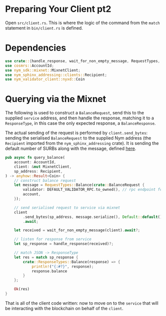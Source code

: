 # Preparing Your Client pt2

Open `src/client.rs`. This is where the logic of the command from the `match` statement in `bin/client.rs` is defined.

# Dependencies
```rust
use crate::{handle_response, wait_for_non_empty_message, RequestTypes, DEFAULT_VALIDATOR_RPC};
use cosmrs::AccountId;
use nym_sdk::mixnet::MixnetClient;
use nym_sphinx_addressing::clients::Recipient;
use nym_validator_client::nyxd::Coin
```

# Querying via the Mixnet
The following is used to construct a `BalanceRequest`, send this to the supplied `service` address, and then handle the response, matching it to a `ResponseType`, in this case the only expected response, a `BalanceResponse`.

The actual sending of the request is performed by `client.send_bytes`: sending the serialised `BalanceRequest` to the supplied Nym address (the `Recipient` imported from the `nym_sphinx_addressing` crate). It is sending the default number of SURBs along with the message, defined [here](LINK_TO_SURB_DEFAULT_NUMBEr).

```rust
pub async fn query_balance(
    account: AccountId,
    client: &mut MixnetClient,
    sp_address: Recipient,
) -> anyhow::Result<Coin> {
    // construct balance request
    let message = RequestTypes::Balance(crate::BalanceRequest {
        validator: DEFAULT_VALIDATOR_RPC.to_owned(), // rpc endpoint for broadcaster to use
        account,
    });

    // send serialised request to service via mixnet
    client
        .send_bytes(sp_address, message.serialize(), Default::default())
        .await;

    let received = wait_for_non_empty_message(client).await?;

    // listen for response from service
    let sp_response = handle_response(received)?;

    // match JSON -> ResponseType
    let res = match sp_response {
        crate::ResponseTypes::Balance(response) => {
            println!("{:#?}", response);
            response.balance
        }
    };

    Ok(res)
}
```

That is all of the client code written: now to move on to the `service` that will be interacting with the blockchain on behalf of the `client`.

